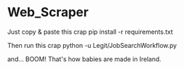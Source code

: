 # Web_Scraper


Just copy & paste this crap
pip install -r requirements.txt

Then run this crap
python -u Legit/JobSearchWorkflow.py

and... BOOM! That's how babies are made in Ireland.



